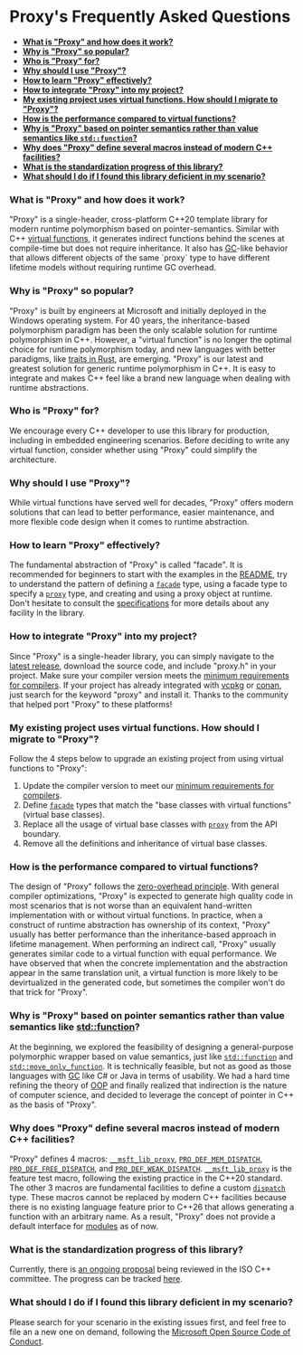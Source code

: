 # Proxy's Frequently Asked Questions

- [**What is "Proxy" and how does it work?**](#what)
- [**Why is "Proxy" so popular?**](#why-popular)
- [**Who is "Proxy" for?**](#who-for)
- [**Why should I use "Proxy"?**](#why-use)
- [**How to learn "Proxy" effectively?**](#how-learn)
- [**How to integrate "Proxy" into my project?**](#how-integrate)
- [**My existing project uses virtual functions. How should I migrate to "Proxy"?**](#how-migrate)
- [**How is the performance compared to virtual functions?**](#performance)
- [**Why is "Proxy" based on pointer semantics rather than value semantics like `std::function`?**](#why-pointer)
- [**Why does "Proxy" define several macros instead of modern C++ facilities?**](#why-macros)
- [**What is the standardization progress of this library?**](#standardization)
- [**What should I do if I found this library deficient in my scenario?**](#help-needed)

### <a name="what">What is "Proxy" and how does it work?</a>

"Proxy" is a single-header, cross-platform C++20 template library for modern runtime polymorphism based on pointer-semantics. Similar with C++ [virtual functions](https://en.cppreference.com/w/cpp/language/virtual), it generates indirect functions behind the scenes at compile-time but does not require inheritance. It also has [GC](https://en.wikipedia.org/wiki/Garbage_collection_(computer_science))-like behavior that allows different objects of the same `proxy` type to have different lifetime models without requiring runtime GC overhead.

### <a name="why-popular">Why is "Proxy" so popular?</a>

"Proxy" is built by engineers at Microsoft and initially deployed in the Windows operating system. For 40 years, the inheritance-based polymorphism paradigm has been the only scalable solution for runtime polymorphism in C++. However, a "virtual function" is no longer the optimal choice for runtime polymorphism today, and new languages with better paradigms, like [traits in Rust](https://doc.rust-lang.org/book/ch10-02-traits.html), are emerging. "Proxy" is our latest and greatest solution for generic runtime polymorphism in C++. It is easy to integrate and makes C++ feel like a brand new language when dealing with runtime abstractions.

### <a name="who-for">Who is "Proxy" for?</a>

We encourage every C++ developer to use this library for production, including in embedded engineering scenarios. Before deciding to write any virtual function, consider whether using "Proxy" could simplify the architecture.

### <a name="why-use">Why should I use "Proxy"?</a>

While virtual functions have served well for decades, "Proxy" offers modern solutions that can lead to better performance, easier maintenance, and more flexible code design when it comes to runtime abstraction.

### <a name="how-learn">How to learn "Proxy" effectively?</a>

The fundamental abstraction of "Proxy" is called "facade". It is recommended for beginners to start with the examples in the [README](../README.md), try to understand the pattern of defining a [`facade`](ProFacade.md) type, using a facade type to specify a [`proxy`](proxy.md) type, and creating and using a proxy object at runtime. Don't hesitate to consult the [specifications](specifications.md) for more details about any facility in the library.

### <a name="how-integrate">How to integrate "Proxy" into my project?</a>

Since "Proxy" is a single-header library, you can simply navigate to the [latest release](https://github.com/microsoft/proxy/releases), download the source code, and include "proxy.h" in your project. Make sure your compiler version meets the [minimum requirements for compilers](../README.md#compiler-req). If your project has already integrated with [vcpkg](https://vcpkg.io/) or [conan](https://conan.io/), just search for the keyword "proxy" and install it. Thanks to the community that helped port "Proxy" to these platforms!


### <a name="how-migrate">My existing project uses virtual functions. How should I migrate to "Proxy"?</a>

Follow the 4 steps below to upgrade an existing project from using virtual functions to "Proxy":

1. Update the compiler version to meet our [minimum requirements for compilers](../README.md#compiler-req).
2. Define [`facade`](ProFacade.md) types that match the "base classes with virtual functions" (virtual base classes).
3. Replace all the usage of virtual base classes with [`proxy`](proxy.md) from the API boundary.
4. Remove all the definitions and inheritance of virtual base classes.

### <a name="performance">How is the performance compared to virtual functions?</a>

The design of "Proxy" follows the [zero-overhead principle](https://en.cppreference.com/w/cpp/language/Zero-overhead_principle). With general compiler optimizations, "Proxy" is expected to generate high quality code in most scenarios that is not worse than an equivalent hand-written implementation with or without virtual functions. In practice, when a construct of runtime abstraction has ownership of its context, "Proxy" usually has better performance than the inheritance-based approach in lifetime management. When performing an indirect call, "Proxy" usually generates similar code to a virtual function with equal performance. We have observed that when the concrete implementation and the abstraction appear in the same translation unit, a virtual function is more likely to be devirtualized in the generated code, but sometimes the compiler won't do that trick for "Proxy".

### <a name="why-pointer">Why is "Proxy" based on pointer semantics rather than value semantics like [std::function](https://en.cppreference.com/w/cpp/utility/functional/function)?</a>

At the beginning, we explored the feasibility of designing a general-purpose polymorphic wrapper based on value semantics, just like [`std::function`](https://en.cppreference.com/w/cpp/utility/functional/function) and [`std::move_only_function`](https://en.cppreference.com/w/cpp/utility/functional/move_only_function). It is technically feasible, but not as good as those languages with [GC](https://en.wikipedia.org/wiki/Garbage_collection_(computer_science)) like C# or Java in terms of usability. We had a hard time refining the theory of [OOP](https://en.wikipedia.org/wiki/Object-oriented_programming) and finally realized that indirection is the nature of computer science, and decided to leverage the concept of pointer in C++ as the basis of "Proxy".

### <a name="why-macros">Why does "Proxy" define several macros instead of modern C++ facilities?</a>

"Proxy" defines 4 macros: [`__msft_lib_proxy`](msft_lib_proxy.md), [`PRO_DEF_MEM_DISPATCH`](PRO_DEF_MEM_DISPATCH.md), [`PRO_DEF_FREE_DISPATCH`](PRO_DEF_FREE_DISPATCH.md), and [`PRO_DEF_WEAK_DISPATCH`](PRO_DEF_WEAK_DISPATCH.md). [`__msft_lib_proxy`](msft_lib_proxy.md) is the feature test macro, following the existing practice in the C++20 standard. The other 3 macros are fundamental facilities to define a custom [`dispatch`](ProDispatch.md) type. These macros cannot be replaced by modern C++ facilities because there is no existing language feature prior to C++26 that allows generating a function with an arbitrary name. As a result, "Proxy" does not provide a default interface for [modules](https://en.cppreference.com/w/cpp/language/modules) as of now.

### <a name="standardization">What is the standardization progress of this library?</a>

Currently, there is [an ongoing proposal](https://wg21.link/p3086) being reviewed in the ISO C++ committee. The progress can be tracked [here](https://github.com/cplusplus/papers/issues/1741).

### <a name="help-needed">What should I do if I found this library deficient in my scenario?</a>

Please search for your scenario in the existing issues first, and feel free to file an a new one on demand, following the [Microsoft Open Source Code of Conduct](https://opensource.microsoft.com/codeofconduct/).
